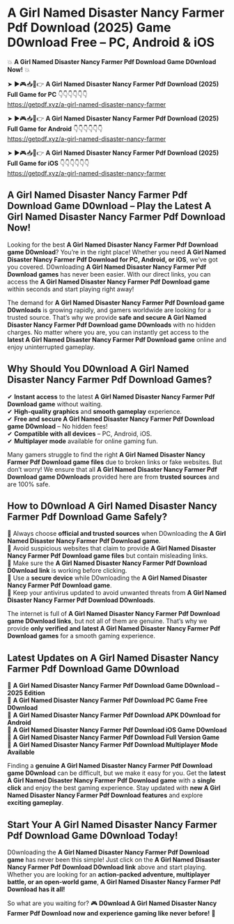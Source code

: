 # A Girl Named Disaster Nancy Farmer Pdf Download (2025) Game D0wnload Free – PC, Android & iOS

💥 **A Girl Named Disaster Nancy Farmer Pdf Download Game D0wnload Now!** 💥  

➤ ►🎮📥📱👉 **A Girl Named Disaster Nancy Farmer Pdf Download (2025) Full Game for PC** 👇👇👇👇👇👇  
https://getpdf.xyz/a-girl-named-disaster-nancy-farmer  

➤ ►🎮📥📱👉 **A Girl Named Disaster Nancy Farmer Pdf Download (2025) Full Game for Android** 👇👇👇👇👇👇  
https://getpdf.xyz/a-girl-named-disaster-nancy-farmer  

➤ ►🎮📥📱👉 **A Girl Named Disaster Nancy Farmer Pdf Download (2025) Full Game for iOS** 👇👇👇👇👇👇  
https://getpdf.xyz/a-girl-named-disaster-nancy-farmer  

## A Girl Named Disaster Nancy Farmer Pdf Download Game D0wnload – Play the Latest A Girl Named Disaster Nancy Farmer Pdf Download Now!

Looking for the best **A Girl Named Disaster Nancy Farmer Pdf Download game D0wnload**? You’re in the right place! Whether you need **A Girl Named Disaster Nancy Farmer Pdf Download for PC, Android, or iOS**, we’ve got you covered. D0wnloading **A Girl Named Disaster Nancy Farmer Pdf Download games** has never been easier. With our direct links, you can access the **A Girl Named Disaster Nancy Farmer Pdf Download game** within seconds and start playing right away!  

The demand for **A Girl Named Disaster Nancy Farmer Pdf Download game D0wnloads** is growing rapidly, and gamers worldwide are looking for a trusted source. That’s why we provide **safe and secure A Girl Named Disaster Nancy Farmer Pdf Download game D0wnloads** with no hidden charges. No matter where you are, you can instantly get access to the **latest A Girl Named Disaster Nancy Farmer Pdf Download game** online and enjoy uninterrupted gameplay.  

## **Why Should You D0wnload A Girl Named Disaster Nancy Farmer Pdf Download Games?**  

✔ **Instant access** to the latest **A Girl Named Disaster Nancy Farmer Pdf Download game** without waiting.  
✔ **High-quality graphics** and **smooth gameplay** experience.  
✔ **Free and secure A Girl Named Disaster Nancy Farmer Pdf Download game D0wnload** – No hidden fees!  
✔ **Compatible with all devices** – PC, Android, iOS.  
✔ **Multiplayer mode** available for online gaming fun.  

Many gamers struggle to find the right **A Girl Named Disaster Nancy Farmer Pdf Download game files** due to broken links or fake websites. But don’t worry! We ensure that all **A Girl Named Disaster Nancy Farmer Pdf Download game D0wnloads** provided here are from **trusted sources** and are 100% safe.  

## **How to D0wnload A Girl Named Disaster Nancy Farmer Pdf Download Game Safely?**  

📌 Always choose **official and trusted sources** when D0wnloading the **A Girl Named Disaster Nancy Farmer Pdf Download game**.  
📌 Avoid suspicious websites that claim to provide **A Girl Named Disaster Nancy Farmer Pdf Download game files** but contain misleading links.  
📌 Make sure the **A Girl Named Disaster Nancy Farmer Pdf Download D0wnload link** is working before clicking.  
📌 Use a **secure device** while D0wnloading the **A Girl Named Disaster Nancy Farmer Pdf Download game**.  
📌 Keep your antivirus updated to avoid unwanted threats from **A Girl Named Disaster Nancy Farmer Pdf Download D0wnloads**.  

The internet is full of **A Girl Named Disaster Nancy Farmer Pdf Download game D0wnload links**, but not all of them are genuine. That’s why we provide **only verified and latest A Girl Named Disaster Nancy Farmer Pdf Download games** for a smooth gaming experience.  

## **Latest Updates on A Girl Named Disaster Nancy Farmer Pdf Download Game D0wnload**  

🔹 **A Girl Named Disaster Nancy Farmer Pdf Download Game D0wnload – 2025 Edition**  
🔹 **A Girl Named Disaster Nancy Farmer Pdf Download PC Game Free D0wnload**  
🔹 **A Girl Named Disaster Nancy Farmer Pdf Download APK D0wnload for Android**  
🔹 **A Girl Named Disaster Nancy Farmer Pdf Download iOS Game D0wnload**  
🔹 **A Girl Named Disaster Nancy Farmer Pdf Download Full Version Game**  
🔹 **A Girl Named Disaster Nancy Farmer Pdf Download Multiplayer Mode Available**  

Finding a **genuine A Girl Named Disaster Nancy Farmer Pdf Download game D0wnload** can be difficult, but we make it easy for you. Get the **latest A Girl Named Disaster Nancy Farmer Pdf Download game** with a **single click** and enjoy the best gaming experience. Stay updated with **new A Girl Named Disaster Nancy Farmer Pdf Download features** and explore **exciting gameplay**.  

## **Start Your A Girl Named Disaster Nancy Farmer Pdf Download Game D0wnload Today!**  

D0wnloading the **A Girl Named Disaster Nancy Farmer Pdf Download game** has never been this simple! Just click on the **A Girl Named Disaster Nancy Farmer Pdf Download D0wnload link** above and start playing. Whether you are looking for an **action-packed adventure, multiplayer battle, or an open-world game**, **A Girl Named Disaster Nancy Farmer Pdf Download has it all!**  

So what are you waiting for? 🎮 **D0wnload A Girl Named Disaster Nancy Farmer Pdf Download now and experience gaming like never before!** 🚀  
